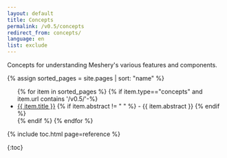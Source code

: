 ```yaml
---
layout: default
title: Concepts
permalink: /v0.5/concepts
redirect_from: concepts/
language: en
list: exclude
---
```


Concepts for understanding Meshery's various features and components.

{% assign sorted_pages = site.pages | sort: "name" %}

<ul>
    {% for item in sorted_pages %}
    {% if item.type=="concepts" and item.url contains '/v0.5/'-%}
      <li><a href="{{ site.baseurl }}{{ item.url }}">{{ item.title }}</a>
      {% if item.abstract != " " %}
        -  {{ item.abstract }}
      {% endif %}
      </li>
      {% endif %}
    {% endfor %}
</ul>

{% include toc.html page=reference %}

{:toc}
